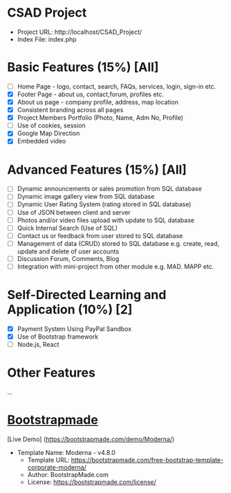 # CSAD Project
- Project URL: http://localhost/CSAD_Project/
- Index File: index.php

# Basic Features (15%) [All]

- [ ] Home Page - logo, contact, search, FAQs, services, login, sign-in etc.
- [x] Footer Page - about us, contact,forum, profiles etc.
- [x] About us page - company profile, address, map location
- [x] Consistent branding across all pages
- [x] Project Members Portfolio (Photo, Name, Adm No, Profile)
- [ ] Use of cookies, session
- [x] Google Map Direction
- [x] Embedded video

# Advanced Features (15%) [All]

- [ ] Dynamic announcements or sales promotion from SQL database
- [ ] Dynamic image gallery view from SQL database
- [ ] Dynamic User Rating System (rating stored in SQL database)
- [ ] Use of JSON between client and server
- [ ] Photos and/or video files upload with update to SQL database
- [ ] Quick Internal Search (Use of SQL)
- [ ] Contact us or feedback from user stored to SQL database
- [ ] Management of data (CRUD) stored to SQL database e.g. create, read, update and delete of user accounts
- [ ] Discussion Forum, Comments, Blog
- [ ] Integration with mini-project from other module e.g. MAD. MAPP etc.

# Self-Directed Learning and Application (10%) [2]

- [x] Payment System Using PayPal Sandbox
- [x] Use of Bootstrap framework
- [ ] Node.js, React

# Other Features
...


# [Bootstrapmade](https://bootstrapmade.com/)
[Live Demo] (https://bootstrapmade.com/demo/Moderna/)
* Template Name: Moderna - v4.8.0
  * Template URL: https://bootstrapmade.com/free-bootstrap-template-corporate-moderna/
  * Author: BootstrapMade.com
  * License: https://bootstrapmade.com/license/
